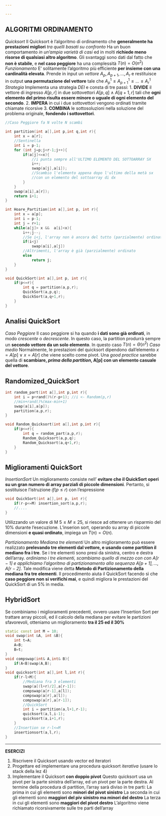 ```yaml
---

---
```

**ALGORITMI ORDINAMENTO**
---
*Quicksort*
	Il Quicksort è l’algoritmo di ordinamento che **generalmente ha prestazioni migliori** _tra quelli basati su confronto_
	Ha un buon comportamento _in un’ampia varietà di casi_ ed in molti **richiede meno risorse di qualsiasi altro algoritmo**.
	Gli svantaggi sono dati dal fatto che **non è stabile**, e **nel caso peggiore** ha una complessità $T(n)=O(n^2)$
	*Funzionamento*
		E’ solitamente l’algoritmo più efficiente **per insieme con una cardinalità elevata**.
		Prende in input un _vettore_ $A_p,A_{p+1},...,A_r$ e restituisce in output **una permutazione del vettore** tale che $A_p^1 \le A_{p+1}^1 \le ... \le A_r^1$
	*Strategia*
		Implementa una strategia _DEI_ e consta di tre passi:
	1. **DIVIDE** il vettore di ingresso $A[p,r]$ in due sottovettori $A[p,q] \ \land \ A[q+1,r]$ tali che **ogni elemento del primo risulta essere minore o uguale di ogni elemento del secondo**.
	2. **IMPERA** in cui i due sottovettori vengono ordinati tramite chiamate ricorsive
	3. **COMBINA** le sottosoluzioni nella soluzione del problema originale, **fondendo i sottovettori**.
```cpp
//Caso Peggiore fa N volte N scambi

int partition(int a[],int p,int q,int r){
	int x = a[r];
	//Sentinella
	int i = p-1;
	for (int j=p;j<r-1;j++){
		if(a[j]<=x){
			//i punta sempre all'ULTIMO ELEMENTO DEL SOTTOARRAY SX
			i++;
			swap(a[j],a[i]);
			//Scambio l'elemento appena dopo l'ultimo della metà sx
			//con un elemento del sottoarray di dx
		}
	}
	swap(a[i],a[r]);
	return i+1;
}

int Hoare_Partition(int a[],int p, int r){
	int x = a[p];
	int i = p-1;
	int j = r+1;
	while(a[j]> x &&  a[i]<x){
		i++;j--;
		//Se i<j, l'array non è ancora del tutto (parzialmente) ordinato
		if(i<j)
			swap(a[i],a[j])
		//Altrimenti, l'array è già (parzialmente) ordinato
		else
			return j;
	}
}

void QuickSort(int a[],int p, int r){
	if(p<=r){
		int q = partition(a,p,r);
		QuickSort(a,p,q);
		QuickSort(a,q+1,r);
	}
}
```

**Analisi QuickSort**
---
*Caso Peggiore*
	Il caso peggiore si ha quando **i dati sono già ordinati**, in modo _crescente_ o _decrescente_. In questo caso, la partition produrrà sempre un **secondo vettore da un solo elemento**.
	In questo caso $T(n) = \Theta(n^2)$
*Caso medio*
	Normalmente, le prestazioni del quicksort dipendono dall’elemento $x=A[p] \ \lor \ x=A[r]$ che viene scelto come pivot. Una _good practice_ sarebbe quella di **scambiare, _prima della partition_, A[p] con un elemento casuale del vettore**.

**Randomized_QuickSort**
---
```cpp
int random_part(int a[],int p,int r){
	int i = p+rand()%(r-p+1); //i <- Random(p,r)
	//min+rand()%(max-min+1)
	swap(a[i],a[p]);
	partition(a,p,r);
}	

void Random_Quicksort(int a[],int p,int r){
	if(p<=r){
		int q = random_part(a,p,r);
		Random_Quicksort(a,p,q);
		Random_Quicksort(a,q+1,r);
	}
}
```

**Miglioramenti QuickSort**
---
*InsertionSort*
	Un miglioramento consiste nell’ **evitare che il QuickSort operi su un gran numero di array parziali di piccole dimensioni**. Pertanto, si sostituisce l’istruzione $if(p\le r)$ con l’espressione
```cpp
void QuickSort(int a[],int p, int r){
	if(r-p<=M) insertion_sort(a,p,r);
	//....
}
```
Utilizzando un valore di M $5\le M\le 25$, si riesce ad ottenere un risparmio del $10\%$ durante l’esecuzione. L’inserion sort, operando su array di piccole dimensioni **e quasi ordinato**, impiega un $T(n) = O(n)$.

*Partizionamento Mediana tre elementi*
	Un altro miglioramento può essere realizzato **prelevando tre elementi dal vettore, e usando come partition il mediano fra i tre**. Se i tre elementi sono presi da sinistra, centro e destra dell’array. _ordiniamo i tre elementi, scambiamo quello di mezzo con con $A[r-1]$ e applichiamo l’algoritmo di partizionamento alla sequenza $A[p+1],...,A[r-2]$_.
	Tale modifica viene detta **Metodo di Partizionamento della mediana fra tre elementi**. Il procedimento aiuta il QuickSort facendo sì che **caso peggiore non si verifichi mai**, e quindi migliora le prestazioni del QuickSort di un $5\%$ in media.

**HybridSort**
---
Se combiniamo i miglioramenti precedenti, ovvero usare l’Insertion Sort per trattare array piccoli, ed il calcolo della mediana per evitare le partizioni sfavorevoli, otteniamo un miglioramento **tra il 25 ed il 30%**
```cpp
static const int M = 10;
void swap(int &A, int &B){
	int t=A;
	A=B;
	B=t;
}
void compswap(int& A,int& B){
	if(A<B)swap(A,B);
}
void quicksort(int a[],int l,int r){
	if(r-l>M){
		//Mediana fra 3 elementi
		swap(a[(l+r)/2],a[r-1]):
		compswap(a[r-1],a[l]);
		compswap(a[r],a[l]);
		compswap(a[r],a[r-1]);
		//QuickSort
		int i = partition(a,l+1,r-1);
		quicksort(a,l,i-1);
		quicksort(a,i+1,r);
	}
	//Insertion se r-l<=M
	insertionsort(a,l,r);
}
```

---

**ESERCIZI**
1. Riscrivere il Quicksort usando vector ed iteratori
2. Progettare ed implementare una procedura quicksort _iterativa_ (usare lo stack della lez 4)
3. Implementare il Quicksort **con doppio pivot**
    Questo quicksort usa un pivot per la parte sinistra dell’array, ed un pivot per la parte destra. Al termine della procedura di partition, l’array sarà diviso in tre parti:
	    La prima in cui gli elementi sono **minori del pivot sinistro**
	    La seconda in cui gli elementi sono **maggiori del piv sinistro ma minori del destro**
	    La terza in cui gli elementi sono **maggiori del pivot destro**
    L’algoritmo viene richiamato ricorsivamente sulle tre parti dell’array